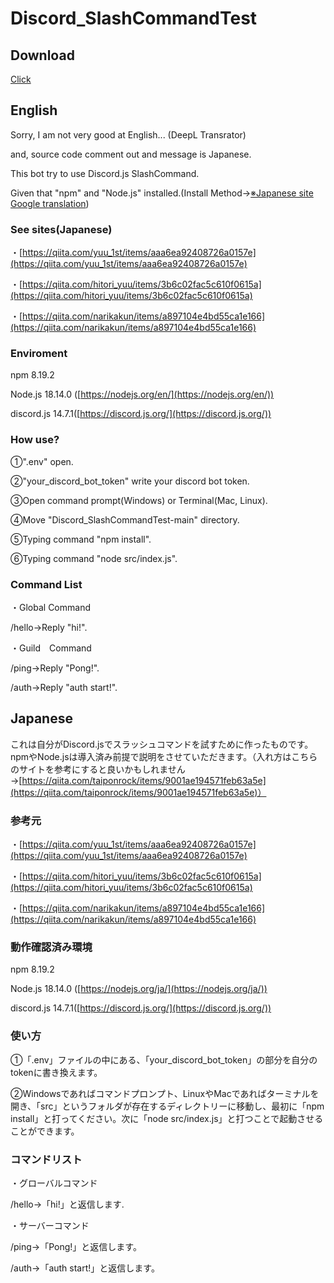 # Discord_SlashCommandTest
## Download
[Click](https://github.com/Ay2416/Discord_SlashCommandTest/archive/refs/heads/main.zip)
## English
Sorry, I am not very good at English... (DeepL Transrator)

and, source code comment out and message is Japanese.

This bot try to use Discord.js SlashCommand.

Given that "npm" and "Node.js" installed.(Install Method→[※Japanese site Google translation](https://qiita-com.translate.goog/taiponrock/items/9001ae194571feb63a5e?_x_tr_sl=ja&_x_tr_tl=en&_x_tr_hl=ja&_x_tr_pto=wapp))

### See sites(Japanese)
・[https://qiita.com/yuu_1st/items/aaa6ea92408726a0157e](https://qiita.com/yuu_1st/items/aaa6ea92408726a0157e)

・[https://qiita.com/hitori_yuu/items/3b6c02fac5c610f0615a](https://qiita.com/hitori_yuu/items/3b6c02fac5c610f0615a)

・[https://qiita.com/narikakun/items/a897104e4bd55ca1e166](https://qiita.com/narikakun/items/a897104e4bd55ca1e166)

### Enviroment
npm 8.19.2

Node.js 18.14.0 ([https://nodejs.org/en/](https://nodejs.org/en/))

discord.js 14.7.1([https://discord.js.org/](https://discord.js.org/))

### How use?
①".env" open.

②"your_discord_bot_token" write your discord bot token.

③Open command prompt(Windows) or Terminal(Mac, Linux).

④Move "Discord_SlashCommandTest-main" directory.

⑤Typing command "npm install".

⑥Typing command "node src/index.js".

### Command List
・Global Command

/hello→Reply "hi!".

・Guild　Command

/ping→Reply "Pong!".

/auth→Reply "auth start!".

## Japanese
これは自分がDiscord.jsでスラッシュコマンドを試すために作ったものです。
npmやNode.jsは導入済み前提で説明をさせていただきます。（入れ方はこちらのサイトを参考にすると良いかもしれません→[https://qiita.com/taiponrock/items/9001ae194571feb63a5e](https://qiita.com/taiponrock/items/9001ae194571feb63a5e)）

### 参考元
・[https://qiita.com/yuu_1st/items/aaa6ea92408726a0157e](https://qiita.com/yuu_1st/items/aaa6ea92408726a0157e)

・[https://qiita.com/hitori_yuu/items/3b6c02fac5c610f0615a](https://qiita.com/hitori_yuu/items/3b6c02fac5c610f0615a)

・[https://qiita.com/narikakun/items/a897104e4bd55ca1e166](https://qiita.com/narikakun/items/a897104e4bd55ca1e166)

### 動作確認済み環境
npm 8.19.2

Node.js 18.14.0 ([https://nodejs.org/ja/](https://nodejs.org/ja/))

discord.js 14.7.1([https://discord.js.org/](https://discord.js.org/))

### 使い方
①「.env」ファイルの中にある、「your_discord_bot_token」の部分を自分のtokenに書き換えます。

②Windowsであればコマンドプロンプト、LinuxやMacであればターミナルを開き、「src」というフォルダが存在するディレクトリーに移動し、最初に「npm install」と打ってください。次に「node src/index.js」と打つことで起動させることができます。

### コマンドリスト
・グローバルコマンド

/hello→「hi!」と返信します.

・サーバーコマンド

/ping→「Pong!」と返信します。

/auth→「auth start!」と返信します。

